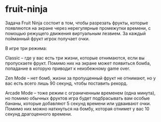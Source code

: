 # fruit-ninja
Задача Fruit Ninja состоит в том, чтобы разрезать фрукты, которые появляются на экране через нерегулярные промежутки времени, с помощью режущего движения виртуальным лезвием. За каждый пойманный фрукт игрок получает очки.

В игре три режима:

Classic – где у вас есть три жизни, которые отнимаются, если вы пропускаете фрукт. Помимо них на экране может появиться бомба, попадание в которую приводит к неизбежному game over. 

Zen Mode – нет бомб, жизни за пропущенный фрукт не отнимают, но у вас есть всего лишь 90 секунд, чтобы поставить рекорд.

Arcade Mode – тоже режим с ограниченным временем (одна минута), но помимо обычных фруктов игра будет подбрасывать вам особые бананы, которые добавляют 5 секунд времени или удваивают очки. Помимо них можно наткнуться на бомбу, которая отнимет у вас 10 секунд драгоценного времени.
